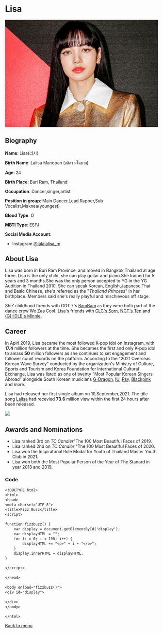 # Lisa 
![](https://github.com/AngelS28/AngelS28/blob/main/image/lisa1.jpeg)

## Biography

**Name**: Lisa(리사)

**Birth Name**: Lalisa Manoban (ลลิสา มโนบาล)

**Age**: 24

**Birth Place**: Buri Ram, Thailand

**Occupation**: Dancer,singer,artist

**Position in group**: Main Dancer,Lead Rapper,Sub Vocalist,Maknea(youngest)

**Blood Type**: O

**MBTI Type**: ESFJ

**Social Media Account**:
* Instagram [@lalalalisa_m](https://www.instagram.com/lalalalisa_m/)

## About Lisa 
Lisa was born in Buri Ram Province, and moved in Bangkok,Thailand at age three. Lisa is the only child,
she can play guitar and piano.She trained for 5 years and 3 months.She was the only person accepted to YG in the YG Audition in Thailand 2010.
She can speak Korean, English,Japanese,Thai and Basic Chinese, she's referred as the "_Thailand Princess_" in her
birthplace. Members said she's really playful and mischievous off stage. 

She' childhood firends with GOT 7's [BamBam](https://en.wikipedia.org/wiki/BamBam_(singer)) as they were both
part of the dance crew We Zaa Cool. Lisa's friends with [CLC's Sorn](https://en.wikipedia.org/wiki/Sorn_(singer)), 
[NCT's Ten](https://en.wikipedia.org/wiki/Ten_(singer)) and [(G)-IDLE's Minnie](https://en.wikipedia.org/wiki/Minnie_(singer)). 

## Career
In Apirl 2019, Lisa became the most followed K-pop idol on Instagram, with **17.4** million followers at the time.
She becames the first and only K-pop idol to amass **50** million followers as she continues to set engagement and
follower count records on the platform.
According to the "2021 Overseas Korean Wave Survey" conducted by the organization's Ministry of Culture, 
Sports and Tourism and Korea Foundation for International Cultural Exchange, Lisa was listed as one of twenty "Most Popular Korean Singers Abroad" 
alongside South Korean musicians [G-Dragon](https://en.wikipedia.org/wiki/G-Dragon), [IU](https://en.wikipedia.org/wiki/IU_(singer)), [Psy](https://en.wikipedia.org/wiki/Psy), [Blackpink](https://en.wikipedia.org/wiki/Blackpink) and more. 

Lisa had released her first single album on 10,September,2021.
The title song [Lalisa](https://www.youtube.com/watch?v=awkkyBH2zEo) had recevied
**73.6** million view within the first 24 hours after been released. 

![](https://image-cdn.hypb.st/https%3A%2F%2Fhypebeast.com%2Fwp-content%2Fblogs.dir%2F6%2Ffiles%2F2021%2F08%2Flisa-blackpink-first-single-album-solo-debut-announcement-1.jpg?q=75&w=800&cbr=1&fit=max)


## Awards and Nominations 
* Lisa ranked 3rd on _TC Candler_"The 100 Most Beautiful Faces of 2019.
* Lisa ranked 2nd on _TC Candler_ "The 100 Most Beautiful Faces of 2020. 
* Lisa won the Inspiratonal Role Modal for Youth of Thailand Master Youth Club in 2021.
* Lisa won both the Most Popular Person of the Year of The Stanard in year 2018 and 2019.

### Code
```
<!DOCTYPE html>
<html>
<head>
<meta charset="UTF-8">
<title>Fizz Buzz</title>
<script>

function fizzbuzz() {
	var display = document.getElementById('display');
	var displayHTML = "";
	for (i = 0; i < 100; i++) {
		displayHTML += "<p>" + i + "</p>";
	}
	display.innerHTML = displayHTML;
}

</script>

</head>

<body onload="fizzbuzz()">
<div id="display">

</div>
</body>

</html>
```

[Back to menu](https://github.com/AngelS28/AngelS28/blob/main/whoIsBlackPink.md)
